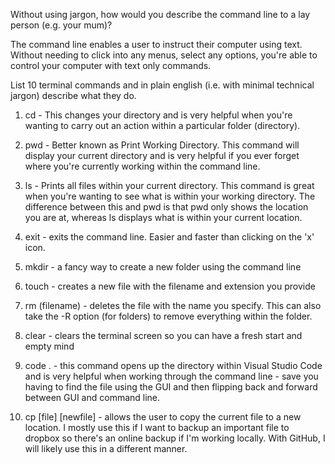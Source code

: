 Without using jargon, how would you describe the command line to a lay person (e.g. your mum)?

The command line enables a user to instruct their computer using text. Without needing to click into any menus, select any options, you're able to control your computer with text only commands. 

List 10 terminal commands and in plain english (i.e. with minimal technical jargon) describe what they do.

1. cd - This changes your directory and is very helpful when you're wanting to carry out an action within a particular folder (directory).

2. pwd - Better known as Print Working Directory. This command will display your current directory and is very helpful if you ever forget where you're currently working within the command line.

3. ls - Prints all files within your current directory. This command is great when you're wanting to see what is within your working directory. The difference between this and pwd is that pwd only shows the location you are at, whereas ls displays what is within your current location. 

4. exit - exits the command line. Easier and faster than clicking on the 'x' icon. 

5. mkdir - a fancy way to create a new folder using the command line

6. touch - creates a new file with the filename and extension you provide

7. rm (filename) - deletes the file with the name you specify. This can also take the -R option (for folders) to remove everything within the folder.

8. clear - clears the terminal screen so you can have a fresh start and empty mind

9. code . - this command opens up the directory within Visual Studio Code and is very helpful when working through the command line - save you having to find the file using the GUI and then flipping back and forward between GUI and command line.

10. cp [file] [newfile] - allows the user to copy the current file to a new location. I mostly use this if I want to backup an important file to dropbox so there's an online backup if I'm working locally. With GitHub, I will likely use this in a different manner.  